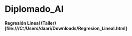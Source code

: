 # Diplomado_AI
#### Regresión Lineal (Taller) [file:///C:/Users/daari/Downloads/Regresion_Lineal.html]
